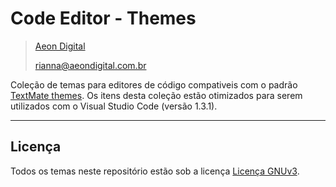 
Code Editor - Themes
====================

> [Aeon Digital](http://www.aeondigital.com.br)
>
> rianna@aeondigital.com.br


Coleção de temas para editores de código compativeis com o padrão [TextMate themes](https://macromates.com).
Os itens desta coleção estão otimizados para serem utilizados com o Visual Studio Code (versão 1.3.1).










________________________________________________________________________________________________________________________



## Licença
Todos os temas neste repositório estão sob a licença [Licença GNUv3](LICENCE.md).